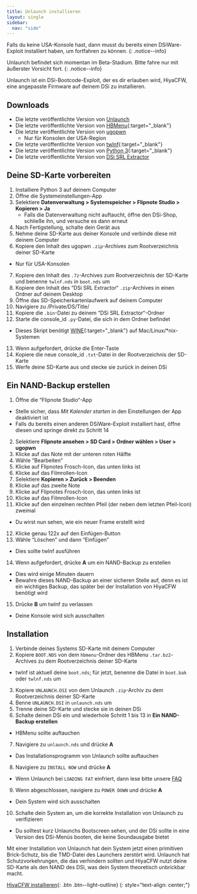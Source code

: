```yaml
---
title: Unlaunch installieren
layout: single
sidebar:
  nav: "side"
---
```


Falls du keine USA-Konsole hast, dann musst du bereits einen DSiWare-Exploit installiert haben, um fortfahren zu können.
{: .notice--info}

Unlaunch befindet sich momentan im Beta-Stadium. Bitte fahre nur mit äußerster Vorsicht fort.
{: .notice--info}

Unlaunch ist ein DSi-Bootcode-Exploit, der es dir erlauben wird, HiyaCFW, eine angepasste Firmware auf deinem DSi zu installieren.

## Downloads
- Die letzte veröffentlichte Version von [Unlaunch](http://problemkaputt.de/unlaunch.zip)
- Die letzte veröffentlichte Version von [HBMenu](https://github.com/devkitPro/nds-hb-menu/releases/){:target="_blank"}
- Die letzte veröffentlichte Version von [ugopwn](/assets/files/ugopwn.zip)
  - Nur für Konsolen der USA-Region
- Die letzte veröffentlichte Version von [twlnf](https://github.com/Jimmy-Z/twlnf/releases){:target="_blank"}
- Die letzte veröffentlichte Version von [Python 3](https://www.python.org/downloads/){:target="_blank"}
- Die letzte veröffentlichte Version von [DSi SRL Extractor](/assets/files/dsi_srl_extract.zip)

## Deine SD-Karte vorbereiten

1. Installiere Python 3 auf deinem Computer
2. Öffne die Systemeinstellungen-App
3. Selektiere **Datenverwaltung > Systemspeicher > Flipnote Studio > Kopieren > Ja**
	- Falls die Datenverwaltung nicht auftaucht, öffne den DSi-Shop, schließe ihn, und versuche es dann erneut
4. Nach Fertigstellung, schalte dein Gerät aus
5. Nehme deine SD-Karte aus deiner Konsole und verbinde diese mit deinem Computer
6. Kopiere den Inhalt des ugopwn `.zip`-Archives zum Rootverzeichnis deiner SD-Karte
  - Nur für USA-Konsolen
7. Kopiere den Inhalt des `.7z`-Archives zum Rootverzeichnis der SD-Karte und benenne `twlnf.nds` in `boot.nds` um
8. Kopiere den Inhalt des  “DSi SRL Extractor“ `.zip`-Archives in einen Ordner auf deinem Desktop
9. Öffne das SD-Speicherkartenlaufwerk auf deinem Computer
10. Navigiere zu  /Private/DS/Title/
11. Kopiere die `.bin`-Datei zu  deinem “DSi SRL Extractor“-Ordner
12. Starte die console_id `.py`-Datei, die sich in dem Ordner befindet
  - Dieses Skript benötigt [WINE](https://www.winehq.org/){:target="_blank"} auf Mac/Linux/*nix-Systemen
13. Wenn aufgefordert, drücke die Enter-Taste
14. Kopiere die neue console_id `.txt`-Datei in der Rootverzeichnis der SD-Karte
15. Werfe deine SD-Karte aus und stecke sie zurück in deinen DSi

## Ein NAND-Backup erstellen

1. Öffne die “Flipnote Studio“-App
  - Stelle sicher, dass *Mit Kalender starten*  in den Einstellungen der App deaktiviert ist
  - Falls du bereits einen anderen DSiWare-Exploit installiert hast, öffne diesen und springe direkt zu Schritt 14
2. Selektiere  **Flipnote ansehen > SD Card > Ordner wählen > User > ugopwn**
3. Klicke auf das Note mit der unteren roten Hälfte
4. Wähle “Bearbeiten”
5. Klicke auf Flipnotes Frosch-Icon, das unten links ist
6. Klicke auf das Filmrollen-Icon
7. Selektiere **Kopieren > Zurück > Beenden**
8. Klicke auf das zweite Note
9. Klicke auf Flipnotes Frosch-Icon, das unten links ist
10. Klicke auf das Filmrollen-Icon
11. Klicke auf den einzelnen rechten Pfeil (der neben dem letzten Pfeil-Icon) zweimal
  - Du wirst nun sehen, wie ein neuer Frame erstellt wird
12. Klicke genau 122x auf den Einfügen-Button
13. Wähle “Löschen” und dann “Einfügen”
  - Dies sollte twlnf ausführen
14. Wenn aufgefordert, drücke **A** um ein NAND-Backup zu erstellen
  - Dies wird einige Minuten dauern
  - Bewahre dieses NAND-Backup an einer sicheren Stelle auf, denn es ist ein wichtiges Backup, das später bei der Installation von HiyaCFW benötigt wird
15. Drücke **B** um twlnf zu verlassen
  - Deine Konsole wird sich ausschalten

## Installation

1. Verbinde deines Systems SD-Karte mit deinem Computer
2. Kopiere `BOOT.NDS` von dem `hbmenu`-Ordner des HBMenu `.tar.bz2`-Archives zu dem Rootverzeichnis deiner SD-Karte
  - twlnf ist aktuell deine `boot.nds`; für jetzt, benenne die Datei in `boot.bak` oder `twlnf.nds` um
3. Kopiere `UNLAUNCH.DSI` von dem Unlaunch `.zip`-Archiv zu dem Rootverzeichnis deiner SD-Karte
4. Benne `UNLAUNCH.DSI` in `unlaunch.nds` um
5. Trenne deine SD-Karte und stecke sie in deinen DSi
6. Schalte deinen DSi ein und wiederhole Schritt 1 bis 13 in **Ein NAND-Backup erstellen**
  - HBMenu sollte auftauchen
7. Navigiere zu `unlaunch.nds` und drücke **A**
  - Das Installationsprogramm von Unlaunch sollte auftauchen
8. Navigiere zu `INSTALL NOW` und drücke **A**
  - Wenn Unlaunch bei `LOADING FAT` einfriert, dann lese bitte unsere [FAQ](/help/faq)
9. Wenn abgeschlossen, navigiere zu `POWER DOWN` und drücke **A**
  - Dein System wird sich ausschalten
10. Schalte dein System an, um die korrekte Installation von Unlaunch zu verifizieren
  - Du solltest kurz Unlaunchs Bootscreen sehen, und der DSi sollte in eine Version des DSi-Menüs booten, die keine Soundausgabe bietet

Mit einer Installation von Unlaunch hat dein System jetzt einen primitiven Brick-Schutz, bis die TMD-Datei des Launchers zerstört wird. Unlaunch hat Schutzvorkehrungen, die das verhindern sollten und HiyaCFW nutzt deine SD-Karte als den NAND des DSi, was dein System theoretisch unbrickbar macht.

[HiyaCFW installieren](/guide/installing-hiyacfw){: .btn .btn--light-outline}
{: style="text-align: center;"}
